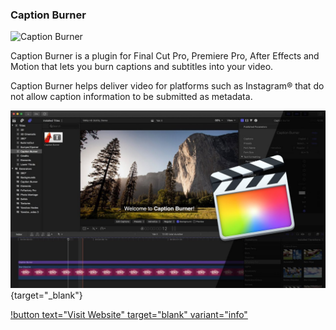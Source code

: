 ### Caption Burner

![Caption Burner]([/static/ss-back-ups.png](https://fxfactory.com/info/captionburner/captions-window.jpg))

Caption Burner is a plugin for Final Cut Pro, Premiere Pro, After Effects and Motion that lets you burn captions and subtitles into your video.

Caption Burner helps deliver video for platforms such as Instagram® that do not allow caption information to be submitted as metadata.

[![](/static/caption-burner.jpg)](https://www.youtube.com/watch?v=eh5TjCssOo8){target="_blank"}

[!button text="Visit Website" target="blank" variant="info"](https://fxfactory.com/info/captionburner/)
